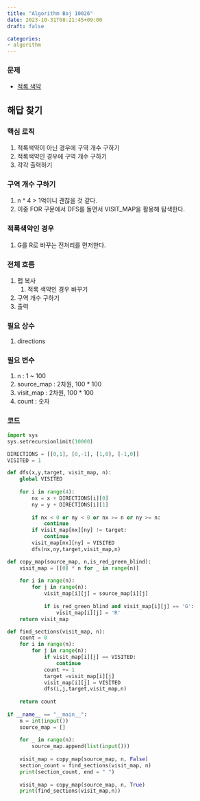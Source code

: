 ```yaml
---
title: "Algorithm Boj 10026"
date: 2023-10-31T08:21:45+09:00
draft: false

categories:
- algorithm
---
```



### 문제
- [적록 색약](https://www.acmicpc.net/problem/10026)

## 해답 찾기
### 핵심 로직
1. 적록색약이 아닌 경우에 구역 개수 구하기
1. 적록색약인 경우에 구역 개수 구하기
1. 각각 출력하기

### 구역 개수 구하기
1. n ^ 4 > 1억이니 괜찮을 것 같다.
1. 이중 FOR 구문에서 DFS를 돌면서 VISIT_MAP을 활용해 탐색한다.

### 적록색약인 경우
1. G를 R로 바꾸는 전처리를 먼저한다.

### 전체 흐름
1. 맵 복사
    1. 적록 색약인 경우 바꾸기
1. 구역 개수 구하기
1. 출력

### 필요 상수
1. directions

### 필요 변수
1. n : 1 ~ 100
1. source_map : 2차원, 100 * 100
1. visit_map : 2차원, 100 * 100
1. count : 숫자

### 코드
```python
import sys
sys.setrecursionlimit(10000)

DIRECTIONS = [[0,1], [0,-1], [1,0], [-1,0]]
VISITED = 1

def dfs(x,y,target, visit_map, n):
    global VISITED
    
    for i in range(4):
        nx = x + DIRECTIONS[i][0]
        ny = y + DIRECTIONS[i][1]
        
        if nx < 0 or ny < 0 or nx >= n or ny >= n:
            continue
        if visit_map[nx][ny] != target:
            continue
        visit_map[nx][ny] = VISITED
        dfs(nx,ny,target,visit_map,n)

def copy_map(source_map, n,is_red_green_blind):
    visit_map = [[0] * n for _ in range(n)]
    
    for i in range(n):
        for j in range(n):
            visit_map[i][j] = source_map[i][j]
            
            if is_red_green_blind and visit_map[i][j] == 'G':
                visit_map[i][j] = 'R'
    return visit_map

def find_sections(visit_map, n):
    count = 0
    for i in range(n):
        for j in range(n):
            if visit_map[i][j] == VISITED:
                continue
            count += 1
            target =visit_map[i][j]
            visit_map[i][j] = VISITED
            dfs(i,j,target,visit_map,n)
            
    return count
                
if __name__ == "__main__":
    n = int(input())
    source_map = []
    
    for _ in range(n):
        source_map.append(list(input()))
    
    visit_map = copy_map(source_map, n, False)
    section_count = find_sections(visit_map, n)
    print(section_count, end = " ")
    
    visit_map = copy_map(source_map, n, True)
    print(find_sections(visit_map,n))
```
